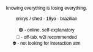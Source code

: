 <p style="text-align: center;"><span style="font-family: arial, helvetica, sans-serif; font-size: 12px; color: rgb(0, 0, 0);">knowing everything is losing everything.<br><br>emrys / shed &middot; 18yo &middot; brazilian</span></p>

<p style="text-align: center;"><span style="color: rgb(0, 0, 0);"><span style="font-size: 12px;"><span style="font-family: arial,helvetica,sans-serif;">🟢 - online, self-explanatory<br>🌙 - off-tab, w2i recommended<br></span></span><span style="font-family: arial, helvetica, sans-serif; font-size: 12px;">⛔ - not looking for interaction atm</span>
	<br>
	</span>
</p>
